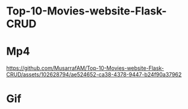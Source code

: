 # Top-10-Movies-website-Flask-CRUD


# Mp4
https://github.com/MusarrafAM/Top-10-Movies-website-Flask-CRUD/assets/102628794/ae524652-ca38-4378-9447-b24f90a37962

# Gif
